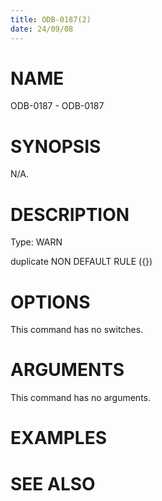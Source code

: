 ```yaml
---
title: ODB-0187(2)
date: 24/09/08
---
```


# NAME

ODB-0187 - ODB-0187

# SYNOPSIS

N/A.

# DESCRIPTION

Type: WARN

duplicate NON DEFAULT RULE ({})

# OPTIONS

This command has no switches.

# ARGUMENTS

This command has no arguments.

# EXAMPLES

# SEE ALSO
